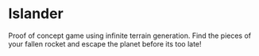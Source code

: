 # Islander
Proof of concept game using infinite terrain generation. Find the pieces of your fallen rocket and escape the planet before its too late!
